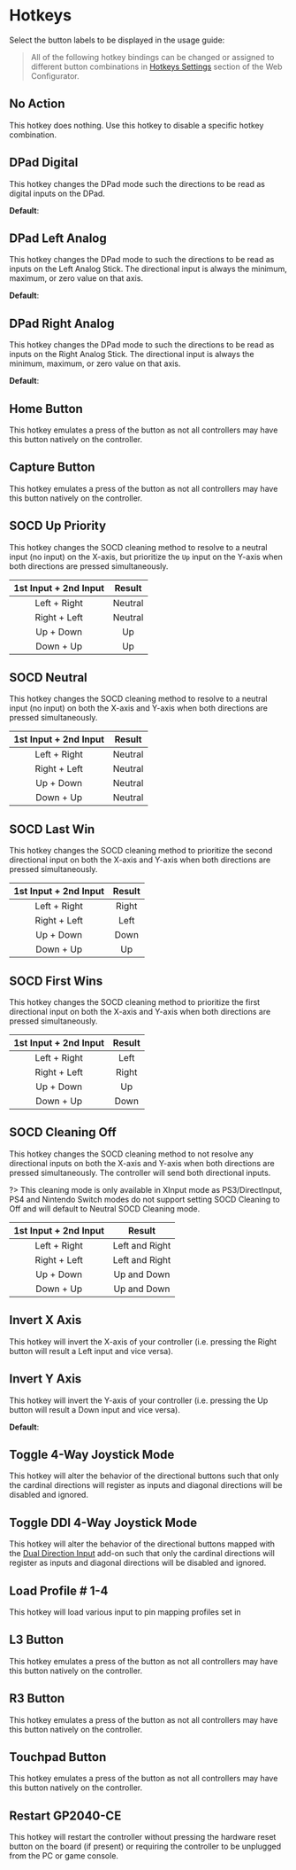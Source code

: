 # Hotkeys

Select the button labels to be displayed in the usage guide: <label-selector></label-selector>

> All of the following hotkey bindings can be changed or assigned to different button combinations in [Hotkeys Settings](web-configurator.md#hotkey-settings) section of the Web Configurator.

## No Action

This hotkey does nothing. Use this hotkey to disable a specific hotkey combination.

## DPad Digital

This hotkey changes the DPad mode such the directions to be read as digital inputs on the DPad.

**Default**: <hotkey v-bind:buttons='["S1", "S2", "Down"]'></hotkey>

## DPad Left Analog

This hotkey changes the DPad mode to such the directions to be read as inputs on the Left Analog Stick. The directional input is always the minimum, maximum, or zero value on that axis.

**Default**: <hotkey v-bind:buttons='["S1", "S2", "Left"]'></hotkey>

## DPad Right Analog

This hotkey changes the DPad mode to such the directions to be read as inputs on the Right Analog Stick. The directional input is always the minimum, maximum, or zero value on that axis.

**Default**: <hotkey v-bind:buttons='["S1", "S2", "Right"]'></hotkey>

## Home Button

This hotkey emulates a press of the <hotkey v-bind:buttons='["A1"]'></hotkey> button as not all controllers may have this button natively on the controller.

## Capture Button

This hotkey emulates a press of the <hotkey v-bind:buttons='["A2"]'></hotkey> button as not all controllers may have this button natively on the controller.

## SOCD Up Priority

This hotkey changes the SOCD cleaning method to resolve to a neutral input (no input) on the X-axis, but prioritize the `Up` input on the Y-axis when both directions are pressed simultaneously. 

| 1st Input + 2nd Input |  Result |
|:---------------------:|:-------:|
|      Left + Right     | Neutral |
|      Right + Left     | Neutral |
|       Up + Down       |    Up   |
|       Down + Up       |    Up   |

## SOCD Neutral

This hotkey changes the SOCD cleaning method to resolve to a neutral input (no input) on both the X-axis and Y-axis when both directions are pressed simultaneously. 

| 1st Input + 2nd Input |  Result |
|:---------------------:|:-------:|
|      Left + Right     | Neutral |
|      Right + Left     | Neutral |
|       Up + Down       | Neutral |
|       Down + Up       | Neutral |

## SOCD Last Win

This hotkey changes the SOCD cleaning method to prioritize the second directional input on both the X-axis and Y-axis when both directions are pressed simultaneously. 

| 1st Input + 2nd Input | Result |
|:---------------------:|:------:|
|      Left + Right     |  Right |
|      Right + Left     |  Left  |
|       Up + Down       |  Down  |
|       Down + Up       |   Up   |

## SOCD First Wins

This hotkey changes the SOCD cleaning method to prioritize the first directional input on both the X-axis and Y-axis when both directions are pressed simultaneously. 

| 1st Input + 2nd Input | Result |
|:---------------------:|:------:|
|      Left + Right     |  Left  |
|      Right + Left     |  Right |
|       Up + Down       |   Up   |
|       Down + Up       |  Down  |

## SOCD Cleaning Off

This hotkey changes the SOCD cleaning method to not resolve any directional inputs on both the X-axis and Y-axis when both directions are pressed simultaneously. The controller will send both directional inputs. 

?> This cleaning mode is only available in XInput mode as PS3/DirectInput, PS4 and Nintendo Switch modes do not support setting SOCD Cleaning to Off and will default to Neutral SOCD Cleaning mode.

| 1st Input + 2nd Input |     Result     |
|:---------------------:|:--------------:|
|      Left + Right     | Left and Right |
|      Right + Left     | Left and Right |
|       Up + Down       |   Up and Down  |
|       Down + Up       |   Up and Down  |

## Invert X Axis

This hotkey will invert the X-axis of your controller (i.e. pressing the Right button will result a Left input and vice versa).

## Invert Y Axis

This hotkey will invert the Y-axis of your controller (i.e. pressing the Up button will result a Down input and vice versa).

**Default**: <hotkey v-bind:buttons='["S2", "A1", "Right"]'></hotkey>

## Toggle 4-Way Joystick Mode

This hotkey will alter the behavior of the directional buttons such that only the cardinal directions will register as inputs and diagonal directions will be disabled and ignored.

## Toggle DDI 4-Way Joystick Mode

This hotkey will alter the behavior of the directional buttons mapped with the [Dual Direction Input](add-ons.md#dual-directional-input) add-on such that only the cardinal directions will register as inputs and diagonal directions will be disabled and ignored.

## Load Profile # 1-4

This hotkey will load various input to pin mapping profiles set in 

## L3 Button

This hotkey emulates a press of the <hotkey v-bind:buttons='["L3"]'></hotkey> button as not all controllers may have this button natively on the controller.

## R3 Button

This hotkey emulates a press of the <hotkey v-bind:buttons='["R3"]'></hotkey> button as not all controllers may have this button natively on the controller.

## Touchpad Button

This hotkey emulates a press of the <hotkey v-bind:buttons='["A2"]'></hotkey> button as not all controllers may have this button natively on the controller.

## Restart GP2040-CE

This hotkey will restart the controller without pressing the hardware reset button on the board (if present) or requiring the controller to be unplugged from the PC or game console.